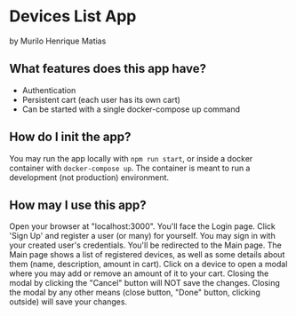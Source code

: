 # Devices List App

by Murilo Henrique Matias

## What features does this app have?

- Authentication
- Persistent cart (each user has its own cart)
- Can be started with a single docker-compose up command

## How do I init the app?

You may run the app locally with ```npm run start```, or inside a docker container with ```docker-compose up```. The container is meant to run a development (not production) environment.

## How may I use this app?

Open your browser at "localhost:3000". You'll face the Login page. Click 'Sign Up' and register a user (or many) for yourself. You may sign in with your created user's credentials. You'll be redirected to the Main page.
The Main page shows a list of registered devices, as well as some details about them (name, description, amount in cart).
Click on a device to open a modal where you may add or remove an amount of it to your cart. Closing the modal by clicking the "Cancel" button will NOT save the changes. Closing the modal by any other means (close button, "Done" button, clicking outside) will save your changes.

